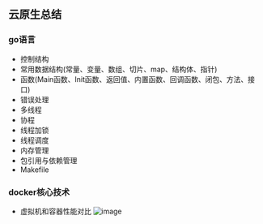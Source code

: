 ## 云原生总结
### go语言
* 控制结构
* 常用数据结构(常量、变量、数组、切片、map、结构体、指针)
* 函数(Main函数、Init函数、返回值、内置函数、回调函数、闭包、方法、接口)
* 错误处理
* 多线程
* 协程
* 线程加锁
* 线程调度
* 内存管理
* 包引用与依赖管理
* Makefile

### docker核心技术
* 虚拟机和容器性能对比
![image](https://user-images.githubusercontent.com/35921801/164977036-918f276a-af8e-4515-a526-3fd7dd7b3254.png)




